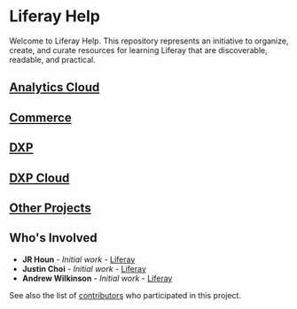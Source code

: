 # Liferay Help

Welcome to Liferay Help. This repository represents an initiative to organize, create, and curate resources for learning Liferay that are discoverable, readable, and practical.

## [Analytics Cloud]()

## [Commerce](./commerce/README.md)

## [DXP]()

## [DXP Cloud]()

## [Other Projects]()

## Who's Involved

* **JR Houn** - *Initial work* - [Liferay](https://github.com/jrhoun)
* **Justin Choi** - *Initial work* - [Liferay](https://github.com/justinchoi001)
* **Andrew Wilkinson** - *Initial work* - [Liferay](https://github.com/andrewwilkinsonLR)

See also the list of [contributors](https://github.com/your/project/contributors) who participated in this project.
